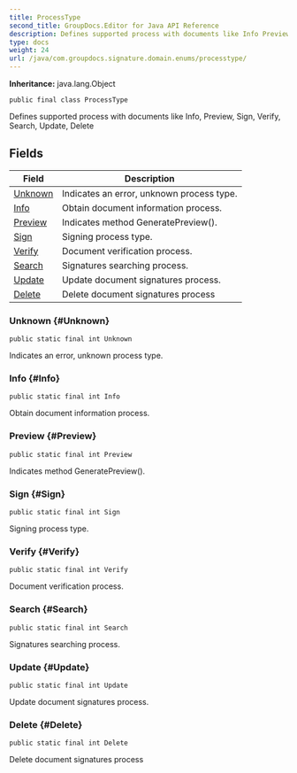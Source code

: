 ```yaml
---
title: ProcessType
second_title: GroupDocs.Editor for Java API Reference
description: Defines supported process with documents like Info Preview Sign Verify Search Update Delete
type: docs
weight: 24
url: /java/com.groupdocs.signature.domain.enums/processtype/
---
```

**Inheritance:**
java.lang.Object
```
public final class ProcessType
```

Defines supported process with documents like Info, Preview, Sign, Verify, Search, Update, Delete
## Fields

| Field | Description |
| --- | --- |
| [Unknown](#Unknown) | Indicates an error, unknown process type. |
| [Info](#Info) | Obtain document information process. |
| [Preview](#Preview) | Indicates method GeneratePreview(). |
| [Sign](#Sign) | Signing process type. |
| [Verify](#Verify) | Document verification process. |
| [Search](#Search) | Signatures searching process. |
| [Update](#Update) | Update document signatures process. |
| [Delete](#Delete) | Delete document signatures process |
### Unknown {#Unknown}
```
public static final int Unknown
```


Indicates an error, unknown process type.

### Info {#Info}
```
public static final int Info
```


Obtain document information process.

### Preview {#Preview}
```
public static final int Preview
```


Indicates method GeneratePreview().

### Sign {#Sign}
```
public static final int Sign
```


Signing process type.

### Verify {#Verify}
```
public static final int Verify
```


Document verification process.

### Search {#Search}
```
public static final int Search
```


Signatures searching process.

### Update {#Update}
```
public static final int Update
```


Update document signatures process.

### Delete {#Delete}
```
public static final int Delete
```


Delete document signatures process

